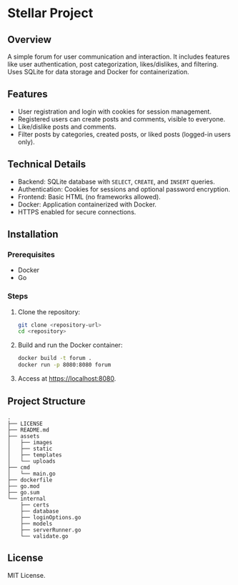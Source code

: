 # Stellar Project

## Overview
A simple forum for user communication and interaction. It includes features like user authentication, post categorization, likes/dislikes, and filtering. Uses SQLite for data storage and Docker for containerization.

## Features
- User registration and login with cookies for session management.
- Registered users can create posts and comments, visible to everyone.
- Like/dislike posts and comments.
- Filter posts by categories, created posts, or liked posts (logged-in users only).

## Technical Details
- Backend: SQLite database with `SELECT`, `CREATE`, and `INSERT` queries.
- Authentication: Cookies for sessions and optional password encryption.
- Frontend: Basic HTML (no frameworks allowed).
- Docker: Application containerized with Docker.
- HTTPS enabled for secure connections.

## Installation
### Prerequisites
- Docker
- Go

### Steps
1. Clone the repository:
   ```bash
   git clone <repository-url>
   cd <repository>
   ```
2. Build and run the Docker container:
   ```bash
   docker build -t forum .
   docker run -p 8080:8080 forum
   ```
3. Access at [https://localhost:8080](https://localhost:8080).

## Project Structure
```plaintext
.
├── LICENSE
├── README.md
├── assets
│   ├── images
│   ├── static
│   ├── templates
│   └── uploads
├── cmd
│   └── main.go
├── dockerfile
├── go.mod
├── go.sum
└── internal
    ├── certs
    ├── database
    ├── loginOptions.go
    ├── models
    ├── serverRunner.go
    └── validate.go
```

## License
MIT License.
